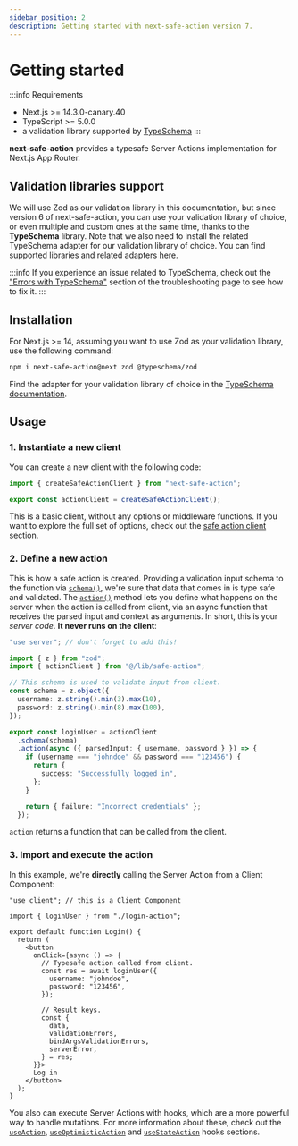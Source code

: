 ```yaml
---
sidebar_position: 2
description: Getting started with next-safe-action version 7.
---
```


# Getting started

:::info Requirements

- Next.js >= 14.3.0-canary.40
- TypeScript >= 5.0.0
- a validation library supported by [TypeSchema](https://typeschema.com/#coverage)
:::

**next-safe-action** provides a typesafe Server Actions implementation for Next.js App Router.

## Validation libraries support

We will use Zod as our validation library in this documentation, but since version 6 of next-safe-action, you can use your validation library of choice, or even multiple and custom ones at the same time, thanks to the **TypeSchema** library. Note that we also need to install the related TypeSchema adapter for our validation library of choice. You can find supported libraries and related adapters [here](https://typeschema.com/#coverage).

:::info
If you experience an issue related to TypeSchema, check out the ["Errors with TypeSchema"](/docs/troubleshooting/errors-with-typeschema) section of the troubleshooting page to see how to fix it.
:::

## Installation

For Next.js >= 14, assuming you want to use Zod as your validation library, use the following command:

```bash npm2yarn
npm i next-safe-action@next zod @typeschema/zod
```

Find the adapter for your validation library of choice in the [TypeSchema documentation](https://typeschema.com/#coverage).

## Usage

### 1. Instantiate a new client

You can create a new client with the following code:

```typescript title="src/lib/safe-action.ts"
import { createSafeActionClient } from "next-safe-action";

export const actionClient = createSafeActionClient();
```

This is a basic client, without any options or middleware functions. If you want to explore the full set of options, check out the [safe action client](/docs/safe-action-client) section.

### 2. Define a new action

This is how a safe action is created. Providing a validation input schema to the function via [`schema()`](/docs/safe-action-client/instance-methods#schema), we're sure that data that comes in is type safe and validated.
The [`action()`](/docs/safe-action-client/instance-methods#action--stateaction) method lets you define what happens on the server when the action is called from client, via an async function that receives the parsed input and context as arguments. In short, this is your _server code_. **It never runs on the client**:

```typescript title="src/app/login-action.ts"
"use server"; // don't forget to add this!

import { z } from "zod";
import { actionClient } from "@/lib/safe-action";

// This schema is used to validate input from client.
const schema = z.object({
  username: z.string().min(3).max(10),
  password: z.string().min(8).max(100),
});

export const loginUser = actionClient
  .schema(schema)
  .action(async ({ parsedInput: { username, password } }) => {
    if (username === "johndoe" && password === "123456") {
      return {
        success: "Successfully logged in",
      };
    }

    return { failure: "Incorrect credentials" };
  });
```

`action` returns a function that can be called from the client.

### 3. Import and execute the action

In this example, we're **directly** calling the Server Action from a Client Component:

```tsx title="src/app/login.tsx"
"use client"; // this is a Client Component

import { loginUser } from "./login-action";

export default function Login() {
  return (
    <button
      onClick={async () => {
        // Typesafe action called from client.
        const res = await loginUser({
          username: "johndoe",
          password: "123456",
        });

        // Result keys.
        const {
          data,
          validationErrors,
          bindArgsValidationErrors,
          serverError,
        } = res;
      }}>
      Log in
    </button>
  );
}
```

You also can execute Server Actions with hooks, which are a more powerful way to handle mutations. For more information about these, check out the [`useAction`](/docs/execution/hooks/useaction), [`useOptimisticAction`](/docs/execution/hooks/useoptimisticaction) and [`useStateAction`](/docs/execution/hooks/usestateaction) hooks sections.